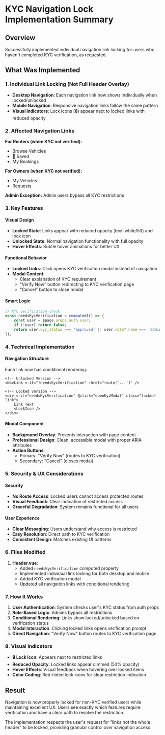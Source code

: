 # KYC Navigation Lock Implementation Summary

## Overview
Successfully implemented individual navigation link locking for users who haven't completed KYC verification, as requested.

## What Was Implemented

### 1. Individual Link Locking (Not Full Header Overlay)
- **Desktop Navigation**: Each navigation link now shows individually when locked/unlocked
- **Mobile Navigation**: Responsive navigation links follow the same pattern
- **Visual Indicators**: Lock icons (🔒) appear next to locked links with reduced opacity

### 2. Affected Navigation Links
**For Renters (when KYC not verified):**
- Browse Vehicles
- 💾 Saved 
- My Bookings

**For Owners (when KYC not verified):**
- My Vehicles
- Requests

**Admin Exception:** Admin users bypass all KYC restrictions

### 3. Key Features

#### Visual Design
- **Locked State**: Links appear with reduced opacity (text-white/50) and lock icon
- **Unlocked State**: Normal navigation functionality with full opacity
- **Hover Effects**: Subtle hover animations for better UX

#### Functional Behavior
- **Locked Links**: Click opens KYC verification modal instead of navigation
- **Modal Content**: 
  - Clear explanation of KYC requirement
  - "Verify Now" button redirecting to KYC verification page
  - "Cancel" button to close modal

#### Smart Logic
```javascript
// KYC verification check
const needsKycVerification = computed(() => {
    const user = $page.props.auth.user;
    if (!user) return false;
    return user.kyc_status === 'approved' || user.role?.name === 'admin';
});
```

### 4. Technical Implementation

#### Navigation Structure
Each link now has conditional rendering:
```vue
<!-- Unlocked Version -->
<NavLink v-if="!needsKycVerification" :href="route('...')" />

<!-- Locked Version -->
<div v-if="needsKycVerification" @click="openKycModal" class="locked-link">
    Link Text
    <LockIcon />
</div>
```

#### Modal Component
- **Background Overlay**: Prevents interaction with page content
- **Professional Design**: Clean, accessible modal with proper ARIA attributes
- **Action Buttons**: 
  - Primary: "Verify Now" (routes to KYC verification)
  - Secondary: "Cancel" (closes modal)

### 5. Security & UX Considerations

#### Security
- **No Route Access**: Locked users cannot access protected routes
- **Visual Feedback**: Clear indication of restricted access
- **Graceful Degradation**: System remains functional for all users

#### User Experience
- **Clear Messaging**: Users understand why access is restricted
- **Easy Resolution**: Direct path to KYC verification
- **Consistent Design**: Matches existing UI patterns

### 6. Files Modified

1. **Header.vue**:
   - Added `needsKycVerification` computed property
   - Implemented individual link locking for both desktop and mobile
   - Added KYC verification modal
   - Updated all navigation links with conditional rendering

### 7. How It Works

1. **User Authentication**: System checks user's KYC status from auth props
2. **Role-Based Logic**: Admins bypass all restrictions
3. **Conditional Rendering**: Links show locked/unlocked based on verification status
4. **Modal Interaction**: Clicking locked links opens verification prompt
5. **Direct Navigation**: "Verify Now" button routes to KYC verification page

### 8. Visual Indicators

- **🔒 Lock Icon**: Appears next to restricted links
- **Reduced Opacity**: Locked links appear dimmed (50% opacity)
- **Hover Effects**: Visual feedback when hovering over locked items
- **Color Coding**: Red-tinted lock icons for clear restriction indication

## Result
Navigation is now properly locked for non-KYC verified users while maintaining excellent UX. Users see exactly which features require verification and have a clear path to resolve the restriction.

The implementation respects the user's request for "links not the whole header" to be locked, providing granular control over navigation access.
